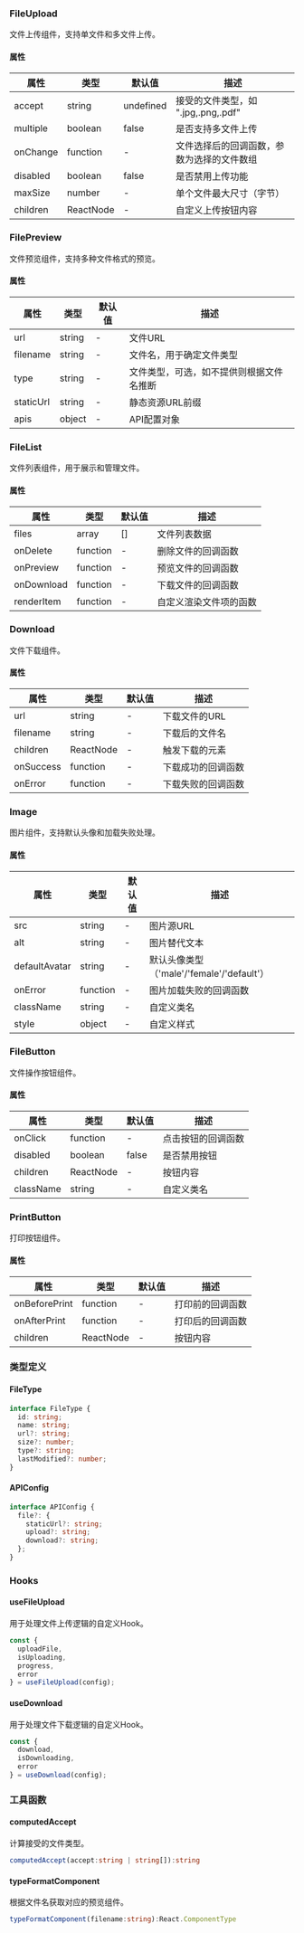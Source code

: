 ### FileUpload

文件上传组件，支持单文件和多文件上传。

#### 属性

| 属性       | 类型        | 默认值       | 描述                         |
|----------|-----------|-----------|----------------------------|
| accept   | string    | undefined | 接受的文件类型，如 ".jpg,.png,.pdf" |
| multiple | boolean   | false     | 是否支持多文件上传                  |
| onChange | function  | -         | 文件选择后的回调函数，参数为选择的文件数组      |
| disabled | boolean   | false     | 是否禁用上传功能                   |
| maxSize  | number    | -         | 单个文件最大尺寸（字节）               |
| children | ReactNode | -         | 自定义上传按钮内容                  |

### FilePreview

文件预览组件，支持多种文件格式的预览。

#### 属性

| 属性        | 类型     | 默认值 | 描述                   |
|-----------|--------|-----|----------------------|
| url       | string | -   | 文件URL                |
| filename  | string | -   | 文件名，用于确定文件类型         |
| type      | string | -   | 文件类型，可选，如不提供则根据文件名推断 |
| staticUrl | string | -   | 静态资源URL前缀            |
| apis      | object | -   | API配置对象              |

### FileList

文件列表组件，用于展示和管理文件。

#### 属性

| 属性         | 类型       | 默认值 | 描述          |
|------------|----------|-----|-------------|
| files      | array    | []  | 文件列表数据      |
| onDelete   | function | -   | 删除文件的回调函数   |
| onPreview  | function | -   | 预览文件的回调函数   |
| onDownload | function | -   | 下载文件的回调函数   |
| renderItem | function | -   | 自定义渲染文件项的函数 |

### Download

文件下载组件。

#### 属性

| 属性        | 类型        | 默认值 | 描述        |
|-----------|-----------|-----|-----------|
| url       | string    | -   | 下载文件的URL  |
| filename  | string    | -   | 下载后的文件名   |
| children  | ReactNode | -   | 触发下载的元素   |
| onSuccess | function  | -   | 下载成功的回调函数 |
| onError   | function  | -   | 下载失败的回调函数 |

### Image

图片组件，支持默认头像和加载失败处理。

#### 属性

| 属性            | 类型       | 默认值 | 描述                                |
|---------------|----------|-----|-----------------------------------|
| src           | string   | -   | 图片源URL                            |
| alt           | string   | -   | 图片替代文本                            |
| defaultAvatar | string   | -   | 默认头像类型（'male'/'female'/'default'） |
| onError       | function | -   | 图片加载失败的回调函数                       |
| className     | string   | -   | 自定义类名                             |
| style         | object   | -   | 自定义样式                             |

### FileButton

文件操作按钮组件。

#### 属性

| 属性        | 类型        | 默认值   | 描述        |
|-----------|-----------|-------|-----------|
| onClick   | function  | -     | 点击按钮的回调函数 |
| disabled  | boolean   | false | 是否禁用按钮    |
| children  | ReactNode | -     | 按钮内容      |
| className | string    | -     | 自定义类名     |

### PrintButton

打印按钮组件。

#### 属性

| 属性            | 类型        | 默认值 | 描述       |
|---------------|-----------|-----|----------|
| onBeforePrint | function  | -   | 打印前的回调函数 |
| onAfterPrint  | function  | -   | 打印后的回调函数 |
| children      | ReactNode | -   | 按钮内容     |

### 类型定义

#### FileType

```typescript
interface FileType {
  id: string;
  name: string;
  url?: string;
  size?: number;
  type?: string;
  lastModified?: number;
}
```

#### APIConfig

```typescript
interface APIConfig {
  file?: {
    staticUrl?: string;
    upload?: string;
    download?: string;
  };
}
```

### Hooks

#### useFileUpload

用于处理文件上传逻辑的自定义Hook。

```typescript
const {
  uploadFile,
  isUploading,
  progress,
  error
} = useFileUpload(config);
```

#### useDownload

用于处理文件下载逻辑的自定义Hook。

```typescript
const {
  download,
  isDownloading,
  error
} = useDownload(config);
```

### 工具函数

#### computedAccept

计算接受的文件类型。

```typescript
computedAccept(accept:string | string[]):string
```

#### typeFormatComponent

根据文件名获取对应的预览组件。

```typescript
typeFormatComponent(filename:string):React.ComponentType
```
